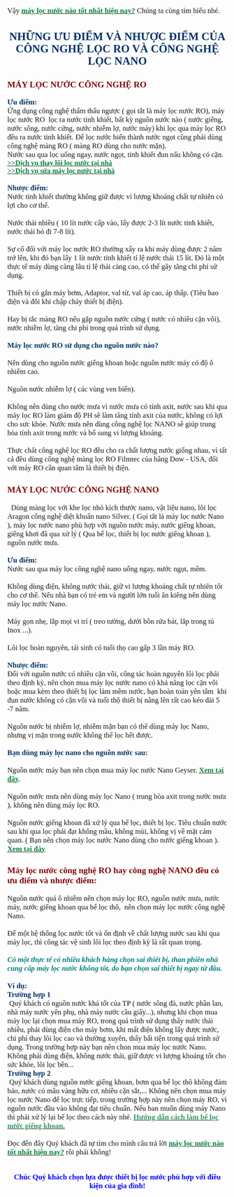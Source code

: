 <div style="text-align: left;"><span style="font-size: larger;"><span style="font-family: Tahoma;">Vậy </span></span><a href="http://locnuoctanan.vn/tu-van/news/345/may-loc-nuoc-nao-tot-nhat-hien-nay.html"><span style="color: rgb(0, 134, 56);"><strong><span style="font-size: larger;"><span style="font-family: Tahoma;">m&aacute;y lọc nước n&agrave;o tốt nhất hiện nay?</span></span></strong></span></a><span style="font-size: larger;"><span style="font-family: Tahoma;"> Ch&uacute;ng ta c&ugrave;ng t&igrave;m hiểu nh&eacute;. <br />
</span></span></div>
<div style="text-align: center;"><span style="font-size: larger;"><span style="font-family: Tahoma;"><span style="color: rgb(0, 51, 102);"><strong>
<h2>NHỮNG ƯU ĐIỂM V&Agrave; NHƯỢC ĐIỂM CỦA C&Ocirc;NG NGHỆ LỌC RO V&Agrave; C&Ocirc;NG NGHỆ LỌC NANO</h2>
</strong></span></span></span></div>
<span style="font-size: larger;"><span style="font-family: Tahoma;"> </span></span><span style="font-size: larger;"><span style="font-family: Tahoma;"><span style="color: rgb(128, 0, 0);"><strong>
<h3>M&Aacute;Y LỌC NƯỚC C&Ocirc;NG NGHỆ RO</h3>
</strong></span></span></span><span style="font-size: larger;"><span style="font-family: Tahoma;"> <span style="color: rgb(0, 51, 102);"><strong>Ưu điểm:</strong></span><br />
Ứng dụng c&ocirc;ng nghệ thẩm thấu ngược ( gọi tắt l&agrave; m&aacute;y lọc nước RO), m&aacute;y lọc nước RO &nbsp;lọc ra nước tinh khiết, bất kỳ nguồn nước n&agrave;o ( nước giếng, nước s&ocirc;ng, nước cứng, nước nhiễm lợ, nước m&aacute;y) khi lọc qua m&aacute;y lọc RO đều ra nước tinh khiết. Để lọc nước biển th&agrave;nh nước ngọt cũng phải d&ugrave;ng c&ocirc;ng nghệ m&agrave;ng RO ( m&agrave;ng RO d&ugrave;ng cho nước mặn).<br />
Nước sau qua lọc uống ngay, nước ngọt, tinh khiết đun nấu kh&ocirc;ng c&oacute; cặn.<br />
</span></span><a href="http://locnuoctanan.vn/tu-van/news/349/thay-loi-loc-nuoc.html"><span style="color: rgb(0, 134, 56);"><strong><span style="font-size: medium;"><span style="font-family: Tahoma;">&gt;&gt;Dịch vụ thay l&otilde;i lọc nước tại nh&agrave;</span></span></strong></span></a><br />
<a href="http://locnuoctanan.vn/tu-van/news/348/sua-may-loc-nuoc.html"><span style="color: rgb(0, 134, 56);"><strong><span style="font-size: medium;"><span style="font-family: Tahoma;">&gt;&gt;Dịch vụ sửa m&aacute;y lọc nước tại nh&agrave;</span></span></strong></span></a><span style="font-family: Tahoma; font-size: 14.4px;"><br />
</span><span style="font-size: larger;"><span style="font-family: Tahoma;"><br />
<strong><span style="color: rgb(0, 51, 102);">Nhược điểm:</span></strong>&nbsp;<br />
Nước tinh khiết thường kh&ocirc;ng giữ được vi lượng kho&aacute;ng chất tự nhi&ecirc;n c&oacute; lợi cho cơ thể.<br />
<br />
Nước thải nhiều ( 10 l&iacute;t nước cấp v&agrave;o, lấy được 2-3 l&iacute;t nước tinh khiết, nước thải bỏ đi 7-8 l&iacute;t).<br />
<br />
Sự cố đối với m&aacute;y lọc nước RO thường xẩy ra khi m&aacute;y d&ugrave;ng được 2 năm trở l&ecirc;n, khi đ&oacute; bạn lấy 1 l&iacute;t nước tinh khiết tỉ lệ nước thải 15 l&iacute;t. Đ&oacute; l&agrave; một thực tế m&aacute;y d&ugrave;ng c&agrave;ng l&acirc;u tỉ lệ thải c&agrave;ng cao, c&oacute; thể g&acirc;y tăng chi ph&iacute; sử dụng.<br />
<br />
Thiết bị c&oacute; gắn m&aacute;y bơm, Adaptor, val từ, val &aacute;p cao, &aacute;p thấp. (Ti&ecirc;u hao điện v&agrave; đ&ocirc;i khi chập ch&aacute;y thiết bị điện).<br />
<br />
Hay bị tắc m&agrave;ng RO nếu gặp nguồn nước cứng ( nước c&oacute; nhiều cặn v&ocirc;i), nước nhiễm lợ, tăng chi ph&iacute; trong qu&aacute; tr&igrave;nh sử dụng.<br />
<br />
<span style="color: rgb(0, 51, 102);"><strong>M&aacute;y lọc nước RO sử dụng cho nguồn nước n&agrave;o?</strong></span><br />
<br />
N&ecirc;n d&ugrave;ng cho nguồn nước giếng khoan hoặc nguồn nước m&aacute;y c&oacute; độ &ocirc; nhiễm cao.<br />
<br />
Nguồn nước nhiễm lợ ( c&aacute;c v&ugrave;ng ven biển).<br />
<br />
Kh&ocirc;ng n&ecirc;n d&ugrave;ng cho nước mưa v&igrave; nước mưa c&oacute; t&iacute;nh axit, nước sau khi qua m&aacute;y lọc RO l&agrave;m giảm độ PH sẽ l&agrave;m tăng t&iacute;nh axit của nước, kh&ocirc;ng c&oacute; lợi cho sưc khỏe. Nước mưa n&ecirc;n d&ugrave;ng c&ocirc;ng nghệ lọc NANO sẽ gi&uacute;p trung h&ograve;a t&iacute;nh axit trong nước v&agrave; bổ sung vi lượng kho&aacute;ng.<br />
<br />
Thực chất c&ocirc;ng nghệ lọc RO đều cho ra chất lượng nước giống nhau, v&igrave; tất cả đều d&ugrave;ng c&ocirc;ng nghệ m&agrave;ng lọc RO Filmtec của h&atilde;ng Dow - USA, đối với m&aacute;y RO cần quan t&acirc;m l&agrave; thiết bị điện.<br />
</span></span><span style="font-size: larger;"><span style="font-family: Tahoma;"><span style="color: rgb(128, 0, 0);"><strong>
<h3>M&Aacute;Y LỌC NƯỚC C&Ocirc;NG NGHỆ NANO</h3>
</strong></span></span></span><span style="font-size: larger;"><span style="font-family: Tahoma;"> &nbsp; D&ugrave;ng m&agrave;ng lọc với khe lọc nhỏ k&iacute;ch thước nano, vật liệu nano, l&otilde;i lọc Aragon c&ocirc;ng nghệ diệt khuẩn nano Silver. ( Gọi tắt l&agrave; m&aacute;y lọc nước Nano ), m&aacute;y lọc nước nano ph&ugrave; hợp với nguồn nước m&aacute;y, nước giếng khoan, giếng khơi đ&atilde; qua xử l&yacute; ( Qua bể lọc, thiết bị lọc nước giếng khoan ), nguồn nước mưa.<br />
<br />
<span style="color: rgb(0, 51, 102);"><strong>Ưu điểm:</strong></span><br />
Nước sau qua m&aacute;y lọc c&ocirc;ng nghệ nano uống ngay, nước ngọt, mềm.<br />
<br />
Kh&ocirc;ng d&ugrave;ng điện, kh&ocirc;ng nước thải, giữ vi lượng kho&aacute;ng chất tự nhi&ecirc;n tốt cho cơ thể. Nếu nh&agrave; bạn c&oacute; trẻ em v&agrave; người lớn tuổi ăn ki&ecirc;ng n&ecirc;n d&ugrave;ng m&aacute;y lọc nước Nano.<br />
<br />
M&aacute;y gọn nhẹ, lắp mọi vi tr&iacute; ( treo tường, dưới bồn rửa b&aacute;t, lắp trong tủ Inox ...).<br />
<br />
L&otilde;i lọc ho&agrave;n nguy&ecirc;n, t&aacute;i sinh c&oacute; tuổi thọ cao gấp 3 lần m&aacute;y RO.<br />
<br />
<span style="color: rgb(0, 51, 102);"><strong>Nhược điểm:</strong></span><br />
Đối với nguồn nước c&oacute; nhiều cặn v&ocirc;i, c&ocirc;ng t&aacute;c ho&agrave;n nguy&ecirc;n l&otilde;i lọc phải theo định kỳ, n&ecirc;n chọn mua m&aacute;y lọc nước nano c&oacute; khả năng lọc cặn v&ocirc;i hoặc mua k&egrave;m theo thiết bị lọc l&agrave;m mềm nước, bạn ho&agrave;n to&agrave;n y&ecirc;n t&acirc;m &nbsp;khi đun nước kh&ocirc;ng c&oacute; cặn v&ocirc;i v&agrave; tuổi thộ thiết bị n&acirc;ng l&ecirc;n rất cao k&eacute;o d&agrave;i 5 -7 năm.<br />
<br />
Nguồn nước bị nhiễm lợ, nhiễm mặn bạn c&oacute; thể d&ugrave;ng m&aacute;y lọc Nano, nhưng vị mặn trong nước kh&ocirc;ng thể lọc hết được.<br />
<br />
<span style="color: rgb(0, 51, 102);"><strong>Bạn d&ugrave;ng m&aacute;y lọc nano cho nguồn nước sau:</strong></span><br />
<br />
Nguồn nước m&aacute;y bạn n&ecirc;n chọn mua m&aacute;y lọc nước Nano Geyser. </span></span><a href="http://locnuoctanan.vn/san-pham/product/94/May-loc-nuoc-NANO-GEYSER-MODEL-NEW-Nhap-khau-LB-Nga-Loc-nuoc-may.html"><span style="color: rgb(0, 134, 56);"><strong><span style="font-size: larger;"><span style="font-family: Tahoma;">Xem tại đ&acirc;y</span></span></strong></span></a><span style="font-size: larger;"><span style="font-family: Tahoma;">.<br />
<br />
Nguồn nước mưa n&ecirc;n d&ugrave;ng m&aacute;y lọc Nano ( trung h&ograve;a axit trong nước mưa ), kh&ocirc;ng n&ecirc;n d&ugrave;ng m&aacute;y lọc RO.<br />
<br />
Nguồn nước giếng khoan đ&atilde; xử l&yacute; qua bể lọc, thiết bị lọc. Ti&ecirc;u chuẩn nước sau khi qua lọc phải đạt kh&ocirc;ng mầu, kh&ocirc;ng m&ugrave;i, kh&ocirc;ng vị về mặt cảm quan. ( Bạn n&ecirc;n chọn m&aacute;y lọc nước Nano d&ugrave;ng cho nước giếng khoan ). </span></span><a href="http://locnuoctanan.vn/san-pham/product/122/May-loc-nuoc-NANO-GEYSER-MODEL-NEW-Nhap-khau-LB-Nga-Loc-nuoc-gieng.html"><span style="color: rgb(0, 134, 56);"><strong><span style="font-size: larger;"><span style="font-family: Tahoma;">Xem tại đ&acirc;y</span></span></strong></span></a><span style="font-size: larger;"><span style="font-family: Tahoma;"><br />
<span style="color: rgb(128, 0, 0);"><strong>
<h3>M&aacute;y lọc nước c&ocirc;ng nghệ RO hay c&ocirc;ng nghệ NANO đều c&oacute; ưu điểm v&agrave; nhược điểm:</h3>
</strong></span>Nguồn nước qu&aacute; &ocirc; nhiễm n&ecirc;n chọn m&aacute;y lọc RO, nguồn nước mưa, nước m&aacute;y, nước giếng khoan qua bể lọc th&ocirc;, &nbsp;n&ecirc;n chọn m&aacute;y lọc nước c&ocirc;ng nghệ Nano.<br />
<br />
Để một hệ thống lọc nước tốt v&agrave; ổn định về chất lượng nước sau khi qua m&aacute;y lọc, th&igrave; c&ocirc;ng t&aacute;c vệ sinh l&otilde;i lọc theo định kỳ l&agrave; rất quan trọng.<br />
<br />
<span style="color: rgb(0, 128, 128);"><em><strong>C&oacute; một thực tế c&oacute; nhiều kh&aacute;ch h&agrave;ng chọn sai thiết bị, than phiền nh&agrave; cung cấp m&aacute;y lọc nước kh&ocirc;ng tốt, do bạn chọn sai thiết bị ngay từ đầu.</strong></em></span><br />
<br />
<span style="color: rgb(0, 51, 102);"><strong>V&iacute; dụ:<br />
Trường hợp 1</strong></span><br />
&nbsp;Qu&yacute; kh&aacute;ch c&oacute; nguồn nước kh&aacute; tốt của TP ( nước s&ocirc;ng đ&agrave;, nước phần lan, nh&agrave; m&aacute;y nước y&ecirc;n phụ, nh&agrave; m&aacute;y nước cầu giấy...), nhưng khi chọn mua m&aacute;y lọc lại chọn mua m&aacute;y RO, trong qu&aacute; tr&igrave;nh sử dụng thấy nước thải nhiều, phải d&ugrave;ng điện cho m&aacute;y bơm, khi mất điện kh&ocirc;ng lấy được nước, chi ph&iacute; thay l&otilde;i lọc cao v&agrave; thường xuy&ecirc;n, thấy bất tiện trong qu&aacute; tr&igrave;nh sử dụng. Trong trường hợp n&agrave;y bạn n&ecirc;n chon mua m&aacute;y lọc nước Nano. Kh&ocirc;ng phải d&ugrave;ng điện, kh&ocirc;ng nước thải, giữ được vi lượng kho&aacute;ng tốt cho sức khỏe, l&otilde;i lọc bền...<br />
<span style="color: rgb(0, 51, 102);"><strong>Trường hợp 2</strong></span><br />
&nbsp;Qu&yacute; kh&aacute;ch d&ugrave;ng nguồn nước giếng khoan, bơm qua bể lọc th&ocirc; kh&ocirc;ng đảm bảo, nước c&oacute; mầu v&agrave;ng hữu cơ, nhiều cặn sắt,... Kh&ocirc;ng n&ecirc;n chọn mua m&aacute;y lọc nước Nano để lọc trực tiếp, trong trường hợp n&agrave;y n&ecirc;n chọn m&aacute;y RO, v&igrave; nguồn nước đầu v&agrave;o kh&ocirc;ng đạt ti&ecirc;u chuẩn. Nếu ban muốn d&ugrave;ng m&aacute;y Nano th&igrave; phải xử l&yacute; lại bể lọc theo c&aacute;ch n&agrave;y nh&eacute;. </span></span><a href="http://locnuoctanan.vn/tu-van/news/340/huong-dan-cach-lam-be-loc-nuoc-gieng-khoan.html"><span style="color: rgb(51, 153, 102);"><strong><span style="font-size: larger;"><span style="font-family: Tahoma;">Hướng dẫn c&aacute;ch l&agrave;m bể lọc nước giếng khoan.</span></span></strong></span></a><span style="font-size: larger;"><span style="font-family: Tahoma;"><br />
<br />
Đọc đến đ&acirc;y Qu&yacute; kh&aacute;ch đ&atilde; tự t&igrave;m cho m&igrave;nh c&acirc;u trả lời </span></span><a href="http://locnuoctanan.vn/"><span style="color: rgb(0, 134, 56);"><strong><span style="font-size: larger;"><span style="font-family: Tahoma;">m&aacute;y lọc nước n&agrave;o tốt nhất hiện nay?</span></span></strong></span></a><span style="font-size: larger;"><span style="font-family: Tahoma;"> rồi phải kh&ocirc;ng!<br />
</span></span>
<div>&nbsp;</div>
<div><span style="font-size: larger;"><span style="font-family: Tahoma;"><br />
</span></span></div>
<div style="text-align: center;"><span style="color: rgb(0, 0, 255);"><strong><span style="font-size: larger;"><span style="font-family: Tahoma;">Ch&uacute;c Qu&yacute; kh&aacute;ch chọn lựa được thiết bị lọc nước ph&ugrave; hợp với điều kiện của gia đ&igrave;nh!</span></span></strong></span></div>

